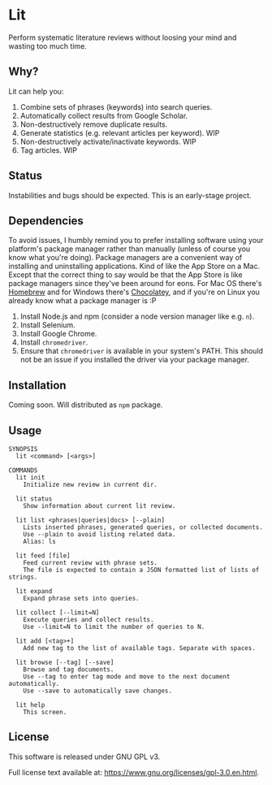 # Lit

Perform systematic literature reviews without loosing your mind and wasting too much time.


## Why?

Lit can help you:
1. Combine sets of phrases (keywords) into search queries.
2. Automatically collect results from Google Scholar.
3. Non-destructively remove duplicate results.
4. Generate statistics (e.g. relevant articles per keyword). WIP
5. Non-destructively activate/inactivate keywords. WIP
6. Tag articles. WIP


## Status

Instabilities and bugs should be expected. This is an early-stage project.


## Dependencies

To avoid issues, I humbly remind you to prefer installing software using your platform's package manager rather than manually (unless of course you know what you're doing). Package managers are a convenient way of installing and uninstalling applications. Kind of like the App Store on a Mac. Except that the correct thing to say would be that the App Store is like package managers since they've been around for eons. For Mac OS there's [Homebrew](https://brew.sh/) and for Windows there's [Chocolatey](https://chocolatey.org/), and if you're on Linux you already know what a package manager is :P

1. Install Node.js and npm (consider a node version manager like e.g. `n`).
2. Install Selenium.
3. Install Google Chrome.
4. Install `chromedriver`.
5. Ensure that `chromedriver` is available in your system's PATH. This should not be an issue if you installed the driver via your package manager.


## Installation

Coming soon. Will distributed as `npm` package.


## Usage

```
SYNOPSIS
  lit <command> [<args>]

COMMANDS
  lit init
    Initialize new review in current dir.

  lit status
    Show information about current lit review.

  lit list <phrases|queries|docs> [--plain]
    Lists inserted phrases, generated queries, or collected documents.
    Use --plain to avoid listing related data.
    Alias: ls

  lit feed [file]
    Feed current review with phrase sets.
    The file is expected to contain a JSON formatted list of lists of strings.

  lit expand
    Expand phrase sets into queries.

  lit collect [--limit=N]
    Execute queries and collect results.
    Use --limit=N to limit the number of queries to N.

  lit add [<tag>+]
    Add new tag to the list of available tags. Separate with spaces.

  lit browse [--tag] [--save]
    Browse and tag documents.
    Use --tag to enter tag mode and move to the next document automatically.
    Use --save to automatically save changes.

  lit help
    This screen.
```

## License

This software is released under GNU GPL v3.

Full license text available at: https://www.gnu.org/licenses/gpl-3.0.en.html.
